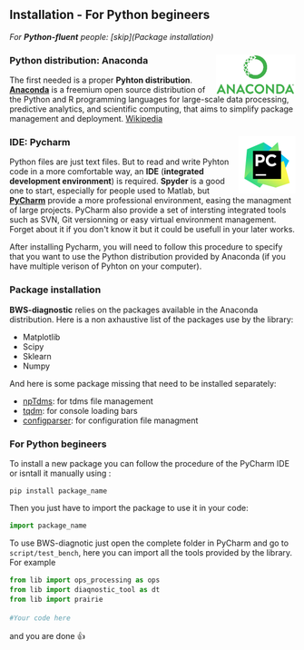 ## Installation - For Python begineers 

_For **Python-fluent** people: [skip](Package installation)_

### Python distribution: Anaconda <img src="images/anaconda_logo.png" width="140" align=right> 

The first needed is a proper **Pyhton distribution**. **[Anaconda](https://www.continuum.io/downloads)** is a freemium open source distribution of the Python and R programming languages for large-scale data processing, predictive analytics, and scientific computing, that aims to simplify package management and deployment. [Wikipedia](https://en.wikipedia.org/wiki/Anaconda_(Python_distribution))

### IDE: Pycharm <img src="images/pycharm_logo.png" width="100" align=right>

Python files are just text files. But to read and write Pyhton code in a more comfortable way, an **IDE** (**integrated development environment**) is required. **Spyder** is a good one to start, especially for people used to Matlab, but **[PyCharm](https://www.jetbrains.com/pycharm/download)** provide a more professional environment, easing the managment of large projects. PyCharm also provide a set of intersting integrated tools such as SVN, Git versionning or easy virtual environment management. Forget about it if you don't know it but it could be usefull in your later works.

After installing Pycharm, you will need to follow this procedure to specify that you want to use the Python distribution provided by Anaconda (if you have multiple verison of Pyhton on your computer).

### Package installation

**BWS-diagnostic** relies on the packages available in the Anaconda distribution. Here is a non axhaustive list of the packages use by the library:

- Matplotlib
- Scipy
- Sklearn
- Numpy

And here is some package missing that need to be installed separately:

- [npTdms](https://pypi.python.org/pypi/npTDMS): for tdms file management
- [tqdm](https://pypi.python.org/pypi/tqdm/4.15.0): for console loading bars
- [configparser](https://pypi.python.org/pypi/configparser/3.5.0): for configuration file managment




### For Python begineers


To install a new package you can follow the procedure of the PyCharm IDE or isntall it manually using :

```
pip install package_name
```

Then you just have to import the package to use it in your code:

```python
import package_name
```

To use BWS-diagnotic just open the complete folder in PyCharm and go to `script/test_bench`, here you can import all the tools provided by the library. For example

```Python
from lib import ops_processing as ops
from lib import diaqnostic_tool as dt
from lib import prairie 

#Your code here
```

and you are done :+1:









